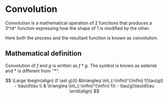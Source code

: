 # Convolution

Convolution is a mathematical operation of 2 functions that produces a 3^rd^ function expressing how the shape of 1 is modified by the other.

Here both the process and the resultant function is known as convolution.

## Mathematical definition

Convolution of $f$ and $g$ is written as $f \ast g$. The symbol is knows as asterisk and $\ast$ is different from ‘’\*“.

$$
\Large
\begin{align}
(f \ast g)(t) &\triangleq \int_{-\infin}^{\infin} f(\tau)g(t - \tau)d\tau \\
 & \triangleq \int_{-\infin}^{\infin} f(t - \tau)g(\tau)d\tau
 \end{align}
$$

